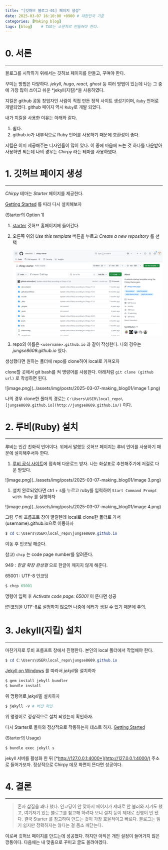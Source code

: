 ```yaml
---
title: "[깃허브 블로그-01] 페이지 생성"
date: 2025-03-07 16:10:00 +0900 # 대한민국 기준
categories: [Making blog]
tags: [blog]	# TAG는 소문자로 만들어야 한다.
---
```


# 0. 서론

---

블로그를 시작하기 위해서는 깃허브 페이지를 만들고, 꾸며야 한다.

꾸미는 방법은 다양하다. *jekyll, hugo, react, ghost* 등 여러 방법이 있는데 나는 그 중에 가장 많이 쓰이고 쉬운 *jekyll(지킬)*을 사용하였다.

지킬은 github 공동 창업자인 사람이 직접 만든 정적 사이트 생성기이며, `Ruby` 언어로 개발되었다. github 페이지 역시 `Ruby`로 개발 되었다.

내가 지킬을 사용한 이유는 아래와 같다.

1. 쉽다.
2. github.io가 내부적으로 Ruby 언어를 사용하기 때문에 호환성이 좋다.

지킬은 이미 제공해주는 디자인들이 많이 있다. 이 중에 마음에 드는 것 하나를 다운받아 사용하면 되는데 나의 경우는 *Chirpy* 라는 테마를 사용하였다.

# 1. 깃허브 페이지 생성

---

*Chirpy* 테마는 *Starter* 페이지를 제공한다.

[Getting Started](https://chirpy.cotes.page/posts/getting-started/) 를 따라 다시 설치해보자

(Starter의 Option 1)

1. [starter](https://github.com/cotes2020/chirpy-starter) 깃허브 홈페이지에 들어간다.
2. 오른쪽 위의 *Use this template* 버튼을 누르고 *Create a new repository* 를 선택
    
    ![image.png](../assets/img/posts/2025-03-07-making_blog01/image.png)
    
3. repo의 이름은 `<username>.github.io` 과 같이 작성한다. 나의 경우는 *jungse8609.github.io* 였다.

생성했다면 원하는 폴더에 repo를 clone하여 local로 가져오자

clone할 곳에서 git bash를 켜 명령어를 사용한다. 아래처럼 `git clone (github url)` 로 작성하면 된다.

![image.png](../assets/img/posts/2025-03-07-making_blog01/image 1.png)

나의 경우 clone한 폴더의 경로는 `C:\Users\USER\local_repo\[jungse8609.github.io](http://jungse8609.github.io/)` 이다.

# 2. 루비(Ruby) 설치

---

루비는 인간 친화적 언어이다. 위에서 말했듯 깃허브 페이지는 루비 언어를 사용하기 때문에 설치해주서야 한다.

1. [루비 공식 사이트](https://rubyinstaller.org/downloads/)에 접속해 다운로드 받자. 나는 화살표로 추천해주기에 저걸로 다운 받았다.

![image.png](../assets/img/posts/2025-03-07-making_blog01/image 3.png)

1. 설치 완료되었다면 ctrl + s를 누르고 ruby를 입력하여 `Start Command Prompt with Ruby` 를 실행하자

![image.png](../assets/img/posts/2025-03-07-making_blog01/image 4.png)

그럼 루비 프롬프트 창이 열릴텐데 local로 clone한 폴더로 가서 (username).github.io으로 이동하자

```powershell
$ cd C:\Users\USER\local_repo\jungse8609.github.io
```

이동 후 인코딩 해준다.

참고) `chcp` 는 code page number를 알려준다.

949 : *한글 확장 완성형* 으로 한글이 깨지지 않게 해준다.

65001 : UTF-8 인코딩

```powershell
$ chcp 65001
```

명령어 입력 후 *Activate code page: 65001* 이 뜬다면 성공

❗인코딩을 UTF-8로 설정하지 않으면 나중에 에러가 생길 수 있기 때문에 주의.

# 3. Jekyll(지킬) 설치

---

마찬가지로 루비 프롬프트 창에서 진행한다. 본인의 local 폴더에서 작업해야 한다.

```powershell
$ cd C:\Users\USER\local_repo\jungse8609.github.io
```

[Jekyll on Windows](https://jekyllrb.com/docs/installation/windows/) 를 따라서 *jekyll*을 설치하자

```powershell
$ gem install jekyll bundler
$ bundle install
```

위 명령어로 *jekyll*을 설치하자

```powershell
$ jekyll -v # 버전 확인
```

위 명령어로 정상적으로 설치 되었는지 확인하자.

다시 Starter로 돌아와 정상적으로 작동하는지 테스트 하자. 
[Getting Started](https://chirpy.cotes.page/posts/getting-started/)

(Starter의 Usage)

```powershell
$ bundle exec jekyll s
```

jekyll 서버를 활성화 한 뒤 [*http://127.0.0.1:4000*](http://127.0.0.1:4000/) 주소로 들어가보자. 정상적으로 Chirpy 데모 화면이 뜬다면 성공이다.

# 4. 결론

---

> 혼자 삽질을 꽤나 했다. 인코딩이 안 맞아서 페이지가 제대로 안 불러와 지기도 했고, 여기저기 있는 블로그를 참고해 하려다 보니 설치 등이 제대로 진행이 안 됐다. 결국 Starter 를 참고하여 만드는 것이 가장 효율적이고 빠르다. 블로그는 읽기 쉽지만 정확하지는 않다는 걸 몸소 깨닫는다.
> 

이로써 깃허브 페이지를 만드는데 성공했다. 하지만 아직은 개인 설정이 들어가지 않은 깡통이다. 다음에는 내 맞춤으로 꾸미고 글도 올려야겠다.